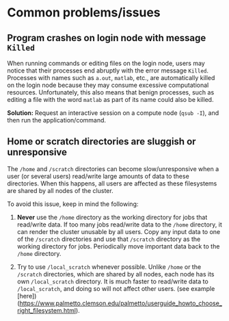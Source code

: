 # Common problems/issues

## Program crashes on login node with message `Killed`

When running commands or editing files on the login node, users may
notice that their processes end abruptly with the error message `Killed`.
Processes with names such as `a.out`, `matlab`, etc.,
are automatically killed on the login node because they may consume
excessive computational resources. Unfortunately, this also means that
benign processes, such as editing a file with the word `matlab` as part
of its name could also be killed.

**Solution:** Request an interactive session on a compute node (`qsub -I`),
and then run the application/command.

## Home or scratch directories are sluggish or unresponsive

The `/home` and `/scratch` directories can become slow/unresponsive
when a user (or several users) read/write large amounts of data to
these directories. When this happens, all users are affected as these
filesystems are shared by all nodes of the cluster.

To avoid this issue, keep in mind the following:

1.  **Never** use the `/home` directory as the working directory for
jobs that read/write data. If too many jobs read/write data to the `/home`
directory, it can render the cluster unusable by all users.
Copy any input data to one of the `/scratch` directories and use
that `/scratch` directory as the working directory for jobs.
Periodically move important data back to the `/home` directory.

1.  Try to use `/local_scratch` whenever possible. Unlike `/home`
or the `/scratch` directories, which are shared by all nodes, each
node has its own `/local_scratch` directory. It is much faster to read/write
data to `/local_scratch`, and doing so will not affect other users.
(see example [here])(https://www.palmetto.clemson.edu/palmetto/userguide_howto_choose_right_filesystem.html).

